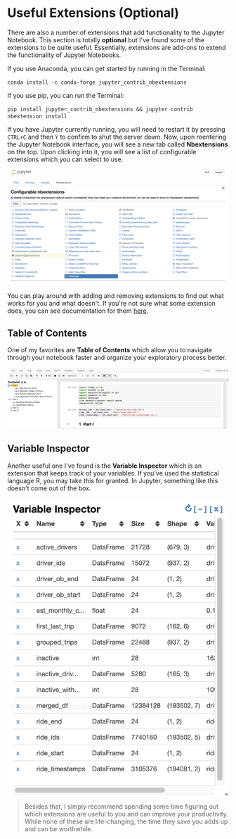 # Useful Extensions (Optional)

There are also a number of extensions that add functionality to the Jupyter Notebook. This section is totally
**optional** but I've found some of the extensions to be quite useful. Essentially, extensions are add-ons to extend
the functionality of Jupyter Notebooks.

If you use Anaconda, you can get started by running in the Terminal:
```
conda install -c conda-forge jupyter_contrib_nbextensions
```

If you use pip, you can run the Terminal:
```
pip install jupyter_contrib_nbextensions && jupyter contrib nbextension install 
```

If you have Jupyter currently running, you will need to restart it by pressing `CTRL+C` and then `Y` to confirm to
shut the server down. Now, upon reentering the Jupyter Notebook interface, you will see a new tab called **Nbextensions**
on the top. Upon clicking into it, you will see a list of configurable extensions which you can select to use.

![extensions](img/extensions.png)

You can play around with adding and removing extensions to find out what works for you and what doesn't. If you're not
sure what some extension does, you can see documentation for them [here](https://jupyter-contrib-nbextensions.readthedocs.io/en/latest/).

## Table of Contents
One of my favorites are **Table of Contents** which allow you to navigate through your notebook faster and organize
your exploratory process better.

![table of contents](img/tableofcontents.png)

## Variable Inspector
Another useful one I've found is the **Variable Inspector** which is an extension that keeps track of your variables.
If you've used the statistical language R, you may take this for granted. In Jupyter, something like this doesn't
come out of the box.

![variable inspector](img/variableinspector.png)

> Besides that, I simply recommend spending some time figuring out which extensions are useful to you and can improve
your productivity. While none of these are life-changing, the time they save you adds up and can be worthwhile.

